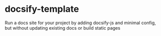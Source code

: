 # docsify-template
Run a docs site for your project by adding docsify-js and minimal config, but without updating existing docs or build static pages
